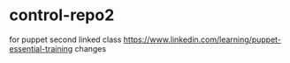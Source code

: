 # control-repo2
for puppet second linked class https://www.linkedin.com/learning/puppet-essential-training
changes
